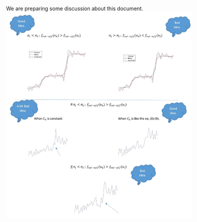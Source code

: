 We are preparing some discussion about this document.
![1](https://github.com/onionhub/TIP/blob/Drafts/Drafts/Gradient%20Reversal001.JPG)
